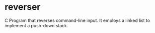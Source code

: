 # reverser
C Program that reverses command-line input. It employs a linked list to implement a push-down stack.
